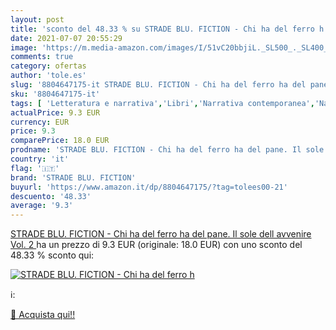 ```yaml
---
layout: post
title: 'sconto del 48.33 % su STRADE BLU. FICTION - Chi ha del ferro h  '
date: 2021-07-07 20:55:29
image: 'https://m.media-amazon.com/images/I/51vC20bbjiL._SL500_._SL400_.jpg'
comments: true
category: ofertas
author: 'tole.es'
slug: '8804647175-it STRADE BLU. FICTION - Chi ha del ferro ha del pane. Il...'
sku: '8804647175-it'
tags: [ 'Letteratura e narrativa','Libri','Narrativa contemporanea','Narrativa letteraria','strade blu. fiction', ]
actualPrice: 9.3 EUR
currency: EUR
price: 9.3
comparePrice: 18.0 EUR
prodname: 'STRADE BLU. FICTION - Chi ha del ferro ha del pane. Il sole dell avvenire  Vol. 2 '
country: 'it'
flag: '🇮🇹'
brand: 'STRADE BLU. FICTION'
buyurl: 'https://www.amazon.it/dp/8804647175/?tag=tolees00-21'
descuento: '48.33'
average: '9.3'
---
```


[STRADE BLU. FICTION - Chi ha del ferro ha del pane. Il sole dell avvenire  Vol. 2 ](https://www.amazon.it/dp/8804647175/?tag=tolees00-21) ha un prezzo di 9.3 EUR (originale: 18.0 EUR) con uno sconto del 48.33 % sconto qui:

[![STRADE BLU. FICTION - Chi ha del ferro h](https://m.media-amazon.com/images/I/51vC20bbjiL._SL500_._SL400_.jpg)](https://www.amazon.it/dp/8804647175/?tag=tolees00-21)

ℹ️:


[🛒 Acquista qui!!](https://www.amazon.it/dp/8804647175/?tag=tolees00-21)
